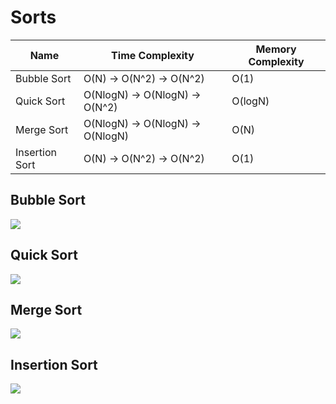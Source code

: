 # Sorts
| Name | Time Complexity| Memory Complexity |
|------|----------------|-------------------|
| Bubble Sort | O(N) -> O(N^2) -> O(N^2) | O(1) |
| Quick Sort | O(NlogN) -> O(NlogN) -> O(N^2) | O(logN) |
| Merge Sort | O(NlogN) -> O(NlogN) -> O(NlogN) | O(N) |
| Insertion Sort | O(N) -> O(N^2) -> O(N^2) | O(1) |


## Bubble Sort
![](https://media.proglib.io/wp-uploads/-000//1/596b722779f8b_Yb6G53y.gif)

## Quick Sort
![](https://media.proglib.io/wp-uploads/-000//1/596b722a05151_A0eQUHL.gif)

## Merge Sort
![](https://media.proglib.io/wp-uploads/-000//1/596b722dc99d1_3qHz285.gif)

## Insertion Sort
![](https://media.proglib.io/wp-uploads/-000//1/596b723189cb1_Zmjm3wv.gif)
